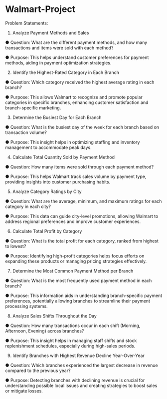 # Walmart-Project


Problem Statements:


1. Analyze Payment Methods and Sales

● Question: What are the different payment methods, and how many transactions and items were sold with each method?

● Purpose: This helps understand customer preferences for payment methods, aiding in payment optimization strategies.


2. Identify the Highest-Rated Category in Each Branch
   
● Question: Which category received the highest average rating in each branch?

● Purpose: This allows Walmart to recognize and promote popular categories in specific branches, enhancing customer satisfaction and branch-specific marketing.


3. Determine the Busiest Day for Each Branch
 
● Question: What is the busiest day of the week for each branch based on transaction volume?

● Purpose: This insight helps in optimizing staffing and inventory management to accommodate peak days.


4. Calculate Total Quantity Sold by Payment Method
 
● Question: How many items were sold through each payment method?

● Purpose: This helps Walmart track sales volume by payment type, providing insights into customer purchasing habits.


5. Analyze Category Ratings by City
    
● Question: What are the average, minimum, and maximum ratings for each category in each city?

● Purpose: This data can guide city-level promotions, allowing Walmart to address regional preferences and improve customer experiences.


6. Calculate Total Profit by Category
    
● Question: What is the total profit for each category, ranked from highest to lowest?

● Purpose: Identifying high-profit categories helps focus efforts on expanding these products or managing pricing strategies effectively.


7. Determine the Most Common Payment Method per Branch
    
● Question: What is the most frequently used payment method in each branch?

● Purpose: This information aids in understanding branch-specific payment preferences, potentially allowing branches to streamline their payment processing systems.


8. Analyze Sales Shifts Throughout the Day
 
● Question: How many transactions occur in each shift (Morning, Afternoon, Evening) across branches?

● Purpose: This insight helps in managing staff shifts and stock replenishment schedules, especially during high-sales periods.


9. Identify Branches with Highest Revenue Decline Year-Over-Year
    
● Question: Which branches experienced the largest decrease in revenue compared to the previous year?

● Purpose: Detecting branches with declining revenue is crucial for understanding possible local issues and creating strategies to boost sales or mitigate losses.

